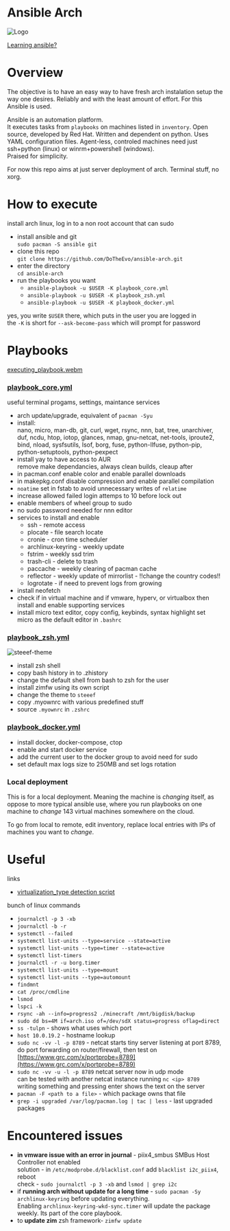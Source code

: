 # Ansible Arch

![Logo](https://i.imgur.com/yAyr3S2.png)

[Learning ansible?](https://www.youtube.com/watch?v=goclfp6a2IQ&list=PL2_OBreMn7FqZkvMYt6ATmgC0KAGGJNAN)

# Overview

The objective is to have an easy way to have fresh arch instalation setup
the way one desires. Reliably and with the least amount of effort.
For this Ansible is used.

Ansible is an automation platform.<br>
It executes tasks from `playbooks` on machines listed in `inventory`.
Open source, developed by Red Hat.
Written and dependent on python. Uses YAML configuration files.
Agent-less, controled machines need just ssh+python (linux) or
winrm+powershell (windows).<br>
Praised for simplicity.

For now this repo aims at just server deployment of arch.
Terminal stuff, no xorg.

# How to execute

install arch linux, log in to a non root account that can sudo

* install ansible and git<br>
  `sudo pacman -S ansible git`
*  clone this repo<br>
  `git clone https://github.com/DoTheEvo/ansible-arch.git`
* enter the directory<br>
  `cd ansible-arch`
* run the playbooks you want
    * `ansible-playbook -u $USER -K playbook_core.yml`
    * `ansible-playbook -u $USER -K playbook_zsh.yml`
    * `ansible-playbook -u $USER -K playbook_docker.yml`

yes, you write `$USER` there, which puts in the user you are logged in <br>
the `-K` is short for `--ask-become-pass` which will prompt for password

# Playbooks

[executing_playbook.webm](https://user-images.githubusercontent.com/1690300/196008623-278f5928-bb4d-4931-af5c-0acb03f4ab7f.webm)

### [playbook_core.yml](https://github.com/DoTheEvo/ansible-arch/blob/main/playbook_core.yml)

useful terminal progams, settings, maintance services 

* arch update/upgrade, equivalent of `pacman -Syu`
* install:<br>
  nano, micro, man-db, git, curl, wget, rsync, nnn, bat, tree, unarchiver,
  duf, ncdu, htop, iotop, glances, nmap, gnu-netcat,
  net-tools, iproute2, bind, nload, sysfsutils, lsof, borg, fuse,
  python-llfuse, python-pip, python-setuptools, python-pexpect
* install yay to have access to AUR<br>
  remove make dependancies, always clean builds, cleaup after
* in pacman.conf enable color and enable parallel downloads
* in makepkg.conf disable compression and enable parallel compilation
* `noatime` set in fstab to avoid unnecessary writes of `relatime`
* increase allowed failed login attemps to 10 before lock out
* enable members of wheel group to sudo
* no sudo password needed for nnn editor
* services to install and enable
    * ssh - remote access
    * plocate - file search locate
    * cronie - cron time scheduler
    * archlinux-keyring - weekly update
    * fstrim - weekly ssd trim
    * trash-cli - delete to trash
    * paccache - weekly clearing of pacman cache
    * reflector - weekly update of mirrorlist - !!change the country codes!!
    * logrotate - if need to prevent logs from growing
* install neofetch
* check if in virtual machine and if vmware, hyperv, or virtualbox then
  install and enable supporting services
* install micro text editor, copy config, keybinds, syntax highlight
  set micro as the default editor in `.bashrc`

### [playbook_zsh.yml](https://github.com/DoTheEvo/ansible-arch/blob/main/playbook_zsh.yml)

![steeef-theme](https://i.imgur.com/ZAvdYSU.png)

* install zsh shell
* copy bash history in to .zhistory
* change the default shell from bash to zsh for the user
* install zimfw using its own script
* change the theme to `steeef`
* copy .myownrc with various predefined stuff
* source `.myownrc` in `.zshrc`

### [playbook_docker.yml](https://github.com/DoTheEvo/ansible-arch/blob/main/playbook_docker.yml)

* install docker, docker-compose, ctop
* enable and start docker service
* add the current user to the docker group to avoid need for sudo
* set default max logs size to 250MB and set logs rotation

### Local deployment

This is for a local deployment.
Meaning the machine is *changing* itself,
as oppose to more typical ansible use, where you run playbooks on one machine
to *change* 143 virtual machines somewhere on the cloud.

To go from local to remote, edit inventory, replace local entries
with IPs of machines you want to *change*.

# Useful

links

* [virtualization_type detection script](https://github.com/ansible/ansible/blob/devel/lib/ansible/module_utils/facts/virtual/linux.py)

bunch of linux commands

* `journalctl -p 3 -xb`
* `journalctl -b -r`
* `systemctl --failed`
* `systemctl list-units --type=service --state=active`
* `systemctl list-units --type=timer --state=active`
* `systemctl list-timers`
* `journalctl -r -u borg.timer`
* `systemctl list-units --type=mount`
* `systemctl list-units --type=automount`
* `findmnt`
* `cat /proc/cmdline`
* `lsmod`
* `lspci -k`
* `rsync -ah --info=progress2 ./minecraft /mnt/bigdisk/backup`
* `sudo dd bs=4M if=arch.iso of=/dev/sdX status=progress oflag=direct`
* `ss -tulpn` - shows what uses which port
* `host 10.0.19.2` - hostname lookup
* `sudo nc -vv -l -p 8789` - netcat starts tiny server listening at port 8789,<br>
   do port forwarding on router/firewall, then test on
   [https://www.grc.com/x/portprobe=8789](https://www.grc.com/x/portprobe=8789)
* `sudo nc -vv -u -l -p 8789` netcat server now in udp mode<br>
  can be tested with another netcat instance running `nc <ip> 8789`<br>
  writing something and pressing enter shows the text on the server
* `pacman -F <path to a file>` - which package owns that file
* `grep -i upgraded /var/log/pacman.log | tac | less` - last upgraded packages

# Encountered issues

* **in vmware issue with an error in journal** - piix4_smbus SMBus
  Host Controller not enabled<br>
  solution - in `/etc/modprobe.d/blacklist.conf` add `blacklist i2c_piix4`,
  reboot<br>
  check - `sudo journalctl -p 3 -xb` and `lsmod | grep i2c`
* if **running arch without update for a long time** - `sudo pacman -Sy archlinux-keyring`
  before updating everything.<br>
  Enabling `archlinux-keyring-wkd-sync.timer` will update the package weekly.
  Its part of the core playbook.
* to **update zim** zsh framework- `zimfw update`

